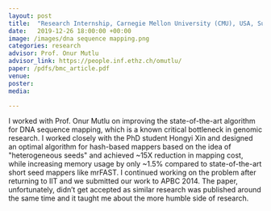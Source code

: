 ```yaml
---
layout: post
title:  "Research Internship, Carnegie Mellon University (CMU), USA, Summer 2013"
date:   2019-12-26 18:00:00 +00:00
image: /images/dna sequence mapping.png
categories: research
advisor: Prof. Onur Mutlu
advisor_link: https://people.inf.ethz.ch/omutlu/
paper: /pdfs/bmc_article.pdf
venue: 
poster: 
media: 

---
```

I worked with Prof. Onur Mutlu on improving the state-of-the-art algorithm for DNA sequence mapping, which is a known critical bottleneck in genomic research. I worked closely with the PhD student Hongyi Xin and designed an optimal algorithm for hash-based mappers based on the idea of "heterogeneous seeds" and achieved ~15X reduction in mapping cost, while increasing memory usage by only ~1.5% compared to state-of-the-art short seed mappers like mrFAST. I continued working on the problem after returning to IIT and we submitted our work to APBC 2014. The paper, unfortunately, didn’t get accepted as similar research was published around the same time and it taught me about the more humble side of research.
